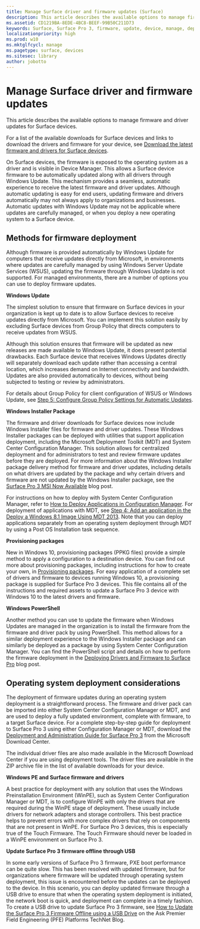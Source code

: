 ```yaml
---
title: Manage Surface driver and firmware updates (Surface)
description: This article describes the available options to manage firmware and driver updates for Surface devices.
ms.assetid: CD1219BA-8EDE-4BC8-BEEF-99B50C211D73
keywords: Surface, Surface Pro 3, firmware, update, device, manage, deploy, driver, USB
localizationpriority: high
ms.prod: w10
ms.mktglfcycl: manage
ms.pagetype: surface, devices
ms.sitesec: library
author: jobotto
---
```


# Manage Surface driver and firmware updates


This article describes the available options to manage firmware and driver updates for Surface devices.

For a list of the available downloads for Surface devices and links to download the drivers and firmware for your device, see [Download the latest firmware and drivers for Surface devices](deploy-the-latest-firmware-and-drivers-for-surface-devices.md).

On Surface devices, the firmware is exposed to the operating system as a driver and is visible in Device Manager. This allows a Surface device firmware to be automatically updated along with all drivers through Windows Update. This mechanism provides a seamless, automatic experience to receive the latest firmware and driver updates. Although automatic updating is easy for end users, updating firmware and drivers automatically may not always apply to organizations and businesses. Automatic updates with Windows Update may not be applicable where updates are carefully managed, or when you deploy a new operating system to a Surface device.

## <a href="" id="methods-for-------firmware-deployment"></a>Methods for firmware deployment


Although firmware is provided automatically by Windows Update for computers that receive updates directly from Microsoft, in environments where updates are carefully managed by using Windows Server Update Services (WSUS), updating the firmware through Windows Update is not supported. For managed environments, there are a number of options you can use to deploy firmware updates.

**Windows Update**

The simplest solution to ensure that firmware on Surface devices in your organization is kept up to date is to allow Surface devices to receive updates directly from Microsoft. You can implement this solution easily by excluding Surface devices from Group Policy that directs computers to receive updates from WSUS.

Although this solution ensures that firmware will be updated as new releases are made available to Windows Update, it does present potential drawbacks. Each Surface device that receives Windows Updates directly will separately download each update rather than accessing a central location, which increases demand on Internet connectivity and bandwidth. Updates are also provided automatically to devices, without being subjected to testing or review by administrators.

For details about Group Policy for client configuration of WSUS or Windows Update, see [Step 5: Configure Group Policy Settings for Automatic Updates](http://go.microsoft.com/fwlink/p/?LinkId=618172).

**Windows Installer Package**

The firmware and driver downloads for Surface devices now include Windows Installer files for firmware and driver updates. These Windows Installer packages can be deployed with utilities that support application deployment, including the Microsoft Deployment Toolkit (MDT) and System Center Configuration Manager. This solution allows for centralized deployment and for administrators to test and review firmware updates before they are deployed. For more information about the Windows Installer package delivery method for firmware and driver updates, including details on what drivers are updated by the package and why certain drivers and firmware are not updated by the Windows Installer package, see the [Surface Pro 3 MSI Now Available](http://go.microsoft.com/fwlink/p/?LinkId=618173) blog post.

For instructions on how to deploy with System Center Configuration Manager, refer to [How to Deploy Applications in Configuration Manager](http://go.microsoft.com/fwlink/p/?LinkId=618175). For deployment of applications with MDT, see [Step 4: Add an application in the Deploy a Windows 8.1 Image Using MDT 2013](http://go.microsoft.com/fwlink/p/?LinkId=618176). Note that you can deploy applications separately from an operating system deployment through MDT by using a Post OS Installation task sequence.

**Provisioning packages**

New in Windows 10, provisioning packages (PPKG files) provide a simple method to apply a configuration to a destination device. You can find out more about provisioning packages, including instructions for how to create your own, in [Provisioning packages](http://go.microsoft.com/fwlink/p/?LinkId=761075). For easy application of a complete set of drivers and firmware to devices running Windows 10, a provisioning package is supplied for Surface Pro 3 devices. This file contains all of the instructions and required assets to update a Surface Pro 3 device with Windows 10 to the latest drivers and firmware.

**Windows PowerShell**

Another method you can use to update the firmware when Windows Updates are managed in the organization is to install the firmware from the firmware and driver pack by using PowerShell. This method allows for a similar deployment experience to the Windows Installer package and can similarly be deployed as a package by using System Center Configuration Manager. You can find the PowerShell script and details on how to perform the firmware deployment in the [Deploying Drivers and Firmware to Surface Pro](http://go.microsoft.com/fwlink/p/?LinkId=618177) blog post.

## Operating system deployment considerations


The deployment of firmware updates during an operating system deployment is a straightforward process. The firmware and driver pack can be imported into either System Center Configuration Manager or MDT, and are used to deploy a fully updated environment, complete with firmware, to a target Surface device. For a complete step-by-step guide for deployment to Surface Pro 3 using either Configuration Manager or MDT, download the [Deployment and Administration Guide for Surface Pro 3](http://go.microsoft.com/fwlink/p/?LinkId=618178) from the Microsoft Download Center.

The individual driver files are also made available in the Microsoft Download Center if you are using deployment tools. The driver files are available in the ZIP archive file in the list of available downloads for your device.

**Windows PE and Surface firmware and drivers**

A best practice for deployment with any solution that uses the Windows Preinstallation Environment (WinPE), such as System Center Configuration Manager or MDT, is to configure WinPE with only the drivers that are required during the WinPE stage of deployment. These usually include drivers for network adapters and storage controllers. This best practice helps to prevent errors with more complex drivers that rely on components that are not present in WinPE. For Surface Pro 3 devices, this is especially true of the Touch Firmware. The Touch Firmware should never be loaded in a WinPE environment on Surface Pro 3.

**Update Surface Pro 3 firmware offline through USB**

In some early versions of Surface Pro 3 firmware, PXE boot performance can be quite slow. This has been resolved with updated firmware, but for organizations where firmware will be updated through operating system deployment, this issue is encountered before the updates can be deployed to the device. In this scenario, you can deploy updated firmware through a USB drive to ensure that when the operating system deployment is initiated, the network boot is quick, and deployment can complete in a timely fashion. To create a USB drive to update Surface Pro 3 firmware, see [How to Update the Surface Pro 3 Firmware Offline using a USB Drive](http://go.microsoft.com/fwlink/p/?LinkId=618189) on the Ask Premier Field Engineering (PFE) Platforms TechNet Blog.

 

 





